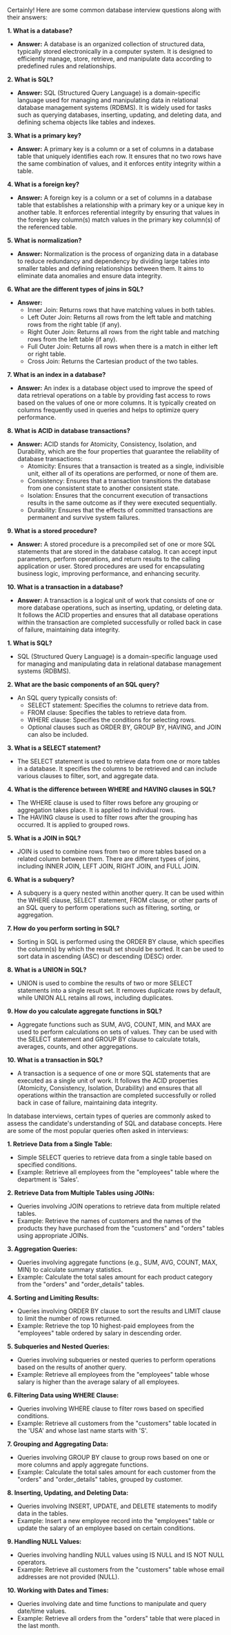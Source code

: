 Certainly! Here are some common database interview questions along with their answers:

**1. What is a database?**
   - **Answer:** A database is an organized collection of structured data, typically stored electronically in a computer system. It is designed to efficiently manage, store, retrieve, and manipulate data according to predefined rules and relationships.

**2. What is SQL?**
   - **Answer:** SQL (Structured Query Language) is a domain-specific language used for managing and manipulating data in relational database management systems (RDBMS). It is widely used for tasks such as querying databases, inserting, updating, and deleting data, and defining schema objects like tables and indexes.

**3. What is a primary key?**
   - **Answer:** A primary key is a column or a set of columns in a database table that uniquely identifies each row. It ensures that no two rows have the same combination of values, and it enforces entity integrity within a table.

**4. What is a foreign key?**
   - **Answer:** A foreign key is a column or a set of columns in a database table that establishes a relationship with a primary key or a unique key in another table. It enforces referential integrity by ensuring that values in the foreign key column(s) match values in the primary key column(s) of the referenced table.

**5. What is normalization?**
   - **Answer:** Normalization is the process of organizing data in a database to reduce redundancy and dependency by dividing large tables into smaller tables and defining relationships between them. It aims to eliminate data anomalies and ensure data integrity.

**6. What are the different types of joins in SQL?**
   - **Answer:** 
     - Inner Join: Returns rows that have matching values in both tables.
     - Left Outer Join: Returns all rows from the left table and matching rows from the right table (if any).
     - Right Outer Join: Returns all rows from the right table and matching rows from the left table (if any).
     - Full Outer Join: Returns all rows when there is a match in either left or right table.
     - Cross Join: Returns the Cartesian product of the two tables.

**7. What is an index in a database?**
   - **Answer:** An index is a database object used to improve the speed of data retrieval operations on a table by providing fast access to rows based on the values of one or more columns. It is typically created on columns frequently used in queries and helps to optimize query performance.

**8. What is ACID in database transactions?**
   - **Answer:** ACID stands for Atomicity, Consistency, Isolation, and Durability, which are the four properties that guarantee the reliability of database transactions:
     - Atomicity: Ensures that a transaction is treated as a single, indivisible unit, either all of its operations are performed, or none of them are.
     - Consistency: Ensures that a transaction transitions the database from one consistent state to another consistent state.
     - Isolation: Ensures that the concurrent execution of transactions results in the same outcome as if they were executed sequentially.
     - Durability: Ensures that the effects of committed transactions are permanent and survive system failures.

**9. What is a stored procedure?**
   - **Answer:** A stored procedure is a precompiled set of one or more SQL statements that are stored in the database catalog. It can accept input parameters, perform operations, and return results to the calling application or user. Stored procedures are used for encapsulating business logic, improving performance, and enhancing security.

**10. What is a transaction in a database?**
   - **Answer:** A transaction is a logical unit of work that consists of one or more database operations, such as inserting, updating, or deleting data. It follows the ACID properties and ensures that all database operations within the transaction are completed successfully or rolled back in case of failure, maintaining data integrity.




**1. What is SQL?**
   - SQL (Structured Query Language) is a domain-specific language used for managing and manipulating data in relational database management systems (RDBMS).

**2. What are the basic components of an SQL query?**
   - An SQL query typically consists of:
     - SELECT statement: Specifies the columns to retrieve data from.
     - FROM clause: Specifies the tables to retrieve data from.
     - WHERE clause: Specifies the conditions for selecting rows.
     - Optional clauses such as ORDER BY, GROUP BY, HAVING, and JOIN can also be included.

**3. What is a SELECT statement?**
   - The SELECT statement is used to retrieve data from one or more tables in a database. It specifies the columns to be retrieved and can include various clauses to filter, sort, and aggregate data.

**4. What is the difference between WHERE and HAVING clauses in SQL?**
   - The WHERE clause is used to filter rows before any grouping or aggregation takes place. It is applied to individual rows.
   - The HAVING clause is used to filter rows after the grouping has occurred. It is applied to grouped rows.

**5. What is a JOIN in SQL?**
   - JOIN is used to combine rows from two or more tables based on a related column between them. There are different types of joins, including INNER JOIN, LEFT JOIN, RIGHT JOIN, and FULL JOIN.

**6. What is a subquery?**
   - A subquery is a query nested within another query. It can be used within the WHERE clause, SELECT statement, FROM clause, or other parts of an SQL query to perform operations such as filtering, sorting, or aggregation.

**7. How do you perform sorting in SQL?**
   - Sorting in SQL is performed using the ORDER BY clause, which specifies the column(s) by which the result set should be sorted. It can be used to sort data in ascending (ASC) or descending (DESC) order.

**8. What is a UNION in SQL?**
   - UNION is used to combine the results of two or more SELECT statements into a single result set. It removes duplicate rows by default, while UNION ALL retains all rows, including duplicates.

**9. How do you calculate aggregate functions in SQL?**
   - Aggregate functions such as SUM, AVG, COUNT, MIN, and MAX are used to perform calculations on sets of values. They can be used with the SELECT statement and GROUP BY clause to calculate totals, averages, counts, and other aggregations.

**10. What is a transaction in SQL?**
   - A transaction is a sequence of one or more SQL statements that are executed as a single unit of work. It follows the ACID properties (Atomicity, Consistency, Isolation, Durability) and ensures that all operations within the transaction are completed successfully or rolled back in case of failure, maintaining data integrity.



   In database interviews, certain types of queries are commonly asked to assess the candidate's understanding of SQL and database concepts. Here are some of the most popular queries often asked in interviews:

**1. Retrieve Data from a Single Table:**
   - Simple SELECT queries to retrieve data from a single table based on specified conditions.
   - Example: Retrieve all employees from the "employees" table where the department is 'Sales'.

**2. Retrieve Data from Multiple Tables using JOINs:**
   - Queries involving JOIN operations to retrieve data from multiple related tables.
   - Example: Retrieve the names of customers and the names of the products they have purchased from the "customers" and "orders" tables using appropriate JOINs.

**3. Aggregation Queries:**
   - Queries involving aggregate functions (e.g., SUM, AVG, COUNT, MAX, MIN) to calculate summary statistics.
   - Example: Calculate the total sales amount for each product category from the "orders" and "order_details" tables.

**4. Sorting and Limiting Results:**
   - Queries involving ORDER BY clause to sort the results and LIMIT clause to limit the number of rows returned.
   - Example: Retrieve the top 10 highest-paid employees from the "employees" table ordered by salary in descending order.

**5. Subqueries and Nested Queries:**
   - Queries involving subqueries or nested queries to perform operations based on the results of another query.
   - Example: Retrieve all employees from the "employees" table whose salary is higher than the average salary of all employees.

**6. Filtering Data using WHERE Clause:**
   - Queries involving WHERE clause to filter rows based on specified conditions.
   - Example: Retrieve all customers from the "customers" table located in the 'USA' and whose last name starts with 'S'.

**7. Grouping and Aggregating Data:**
   - Queries involving GROUP BY clause to group rows based on one or more columns and apply aggregate functions.
   - Example: Calculate the total sales amount for each customer from the "orders" and "order_details" tables, grouped by customer.

**8. Inserting, Updating, and Deleting Data:**
   - Queries involving INSERT, UPDATE, and DELETE statements to modify data in the tables.
   - Example: Insert a new employee record into the "employees" table or update the salary of an employee based on certain conditions.

**9. Handling NULL Values:**
   - Queries involving handling NULL values using IS NULL and IS NOT NULL operators.
   - Example: Retrieve all customers from the "customers" table whose email addresses are not provided (NULL).

**10. Working with Dates and Times:**
   - Queries involving date and time functions to manipulate and query date/time values.
   - Example: Retrieve all orders from the "orders" table that were placed in the last month.

